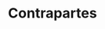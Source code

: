 ---
title: Contrapartes
# form_url: https://dgoovofaxuqmavs.form.io/pagacontrapartes
form_type: counterparts
form_slug: Contrapartes
---